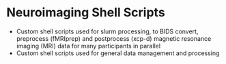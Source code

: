 # Neuroimaging Shell Scripts 
* Custom shell scripts used for slurm processing, to BIDS convert, preprocess (fMRIprep) and postprocess (xcp-d) magnetic resonance imaging (MRI) data for many participants in parallel
* Custom shell scripts used for general data management and processing 